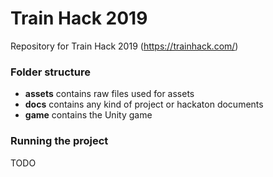 # Train Hack 2019

Repository for Train Hack 2019 (https://trainhack.com/)

<Project description : TODO>

### Folder structure

- **assets** contains raw files used for assets
- **docs** contains any kind of project or hackaton documents
- **game** contains the Unity game

### Running the project

TODO
